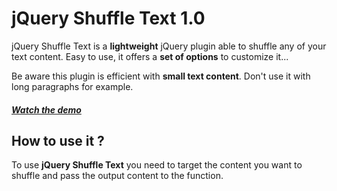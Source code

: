 jQuery Shuffle Text 1.0
===========

jQuery Shuffle Text is a **lightweight** jQuery plugin able to shuffle any of your text content.
Easy to use, it offers a **set of options** to customize it...

Be aware this plugin is efficient with **small text content**. Don't use it with long paragraphs for example.

##### [Watch the demo](http://www.anthonydupont.be/lab/ShuffleText)

How to use it ?
-------------------------

To use **jQuery Shuffle Text** you need to target the content you want to shuffle and pass the output content to the function.

